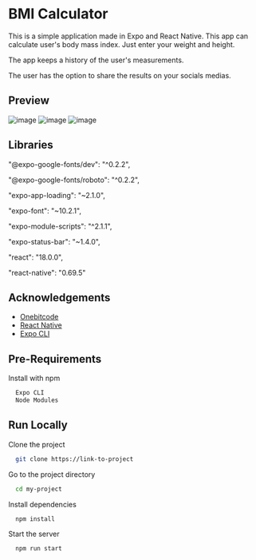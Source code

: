 
# BMI Calculator

This is a simple application made in Expo and React Native. This app can calculate user's body mass index. Just enter your weight and height.

The app keeps a history of the user's measurements.

The user has the option to share the results on your socials medias.


## Preview

![image](https://user-images.githubusercontent.com/45097821/192511201-aa086978-a047-4f99-845b-55a7e08d635e.png)
![image](https://user-images.githubusercontent.com/45097821/192511433-10fd159d-4b7c-40f2-b69e-5129137a5d88.png)
![image](https://user-images.githubusercontent.com/45097821/192511544-58263dad-2992-4e04-9495-ed8883474b93.png)


## Libraries

"@expo-google-fonts/dev": "^0.2.2",

"@expo-google-fonts/roboto": "^0.2.2",

"expo-app-loading": "~2.1.0",

"expo-font": "~10.2.1",

"expo-module-scripts": "^2.1.1",

"expo-status-bar": "~1.4.0",

"react": "18.0.0",

"react-native": "0.69.5"


## Acknowledgements

 - [Onebitcode](https://onebitcode.com/)
 - [React Native](https://reactnative.dev/)
 - [Expo CLI](https://docs.expo.dev/workflow/expo-cli/)


## Pre-Requirements

Install with npm
```bash
  Expo CLI
  Node Modules
  ```

## Run Locally

Clone the project

```bash
  git clone https://link-to-project
```

Go to the project directory

```bash
  cd my-project
```

Install dependencies

```bash
  npm install
```

Start the server

```bash
  npm run start
```
